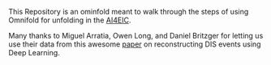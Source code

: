 This Repository is an ominfold meant to walk through the steps of using Omnifold for unfolding in the [AI4EIC](https://indico.bnl.gov/event/16586/).

Many thanks to Miguel Arratia, Owen Long, and Daniel Britzger for letting us use their data from this awesome [paper](https://arxiv.org/pdf/2110.05505.pdf) on reconstructing DIS events using Deep Learning.

